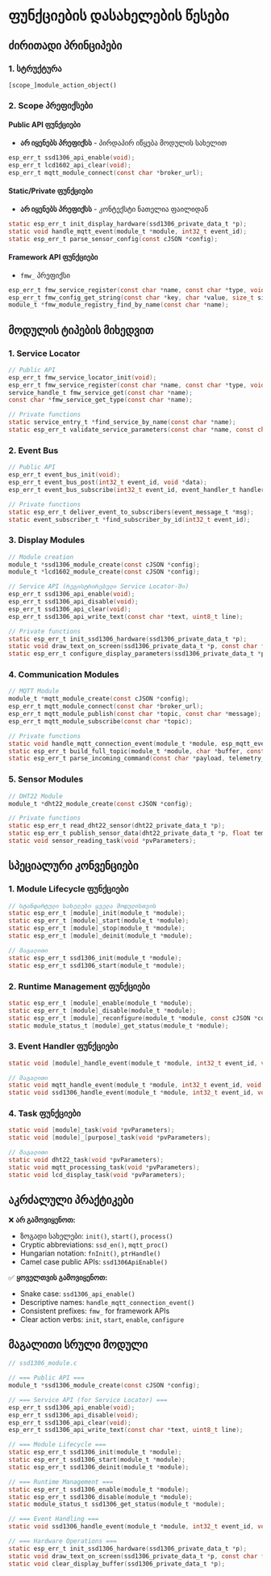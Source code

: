 # ფუნქციების დასახელების წესები

## ძირითადი პრინციპები

### 1. სტრუქტურა

```
[scope_]module_action_object()
```

### 2. Scope პრეფიქსები

#### Public API ფუნქციები

- **არ იყენებს პრეფიქსს** - პირდაპირ იწყება მოდულის სახელით

```c
esp_err_t ssd1306_api_enable(void);
esp_err_t lcd1602_api_clear(void);
esp_err_t mqtt_module_connect(const char *broker_url);
```

#### Static/Private ფუნქციები

- **არ იყენებს პრეფიქსს** - კონტექსტი ნათელია ფაილიდან

```c
static esp_err_t init_display_hardware(ssd1306_private_data_t *p);
static void handle_mqtt_event(module_t *module, int32_t event_id);
static esp_err_t parse_sensor_config(const cJSON *config);
```

#### Framework API ფუნქციები

- `fmw_` პრეფიქსი

```c
esp_err_t fmw_service_register(const char *name, const char *type, void *api);
esp_err_t fmw_config_get_string(const char *key, char *value, size_t size);
module_t *fmw_module_registry_find_by_name(const char *name);
```

## მოდულის ტიპების მიხედვით

### 1. Service Locator

```c
// Public API
esp_err_t fmw_service_locator_init(void);
esp_err_t fmw_service_register(const char *name, const char *type, void *handle);
service_handle_t fmw_service_get(const char *name);
const char *fmw_service_get_type(const char *name);

// Private functions
static service_entry_t *find_service_by_name(const char *name);
static esp_err_t validate_service_parameters(const char *name, const char *type);
```

### 2. Event Bus

```c
// Public API
esp_err_t event_bus_init(void);
esp_err_t event_bus_post(int32_t event_id, void *data);
esp_err_t event_bus_subscribe(int32_t event_id, event_handler_t handler);

// Private functions
static esp_err_t deliver_event_to_subscribers(event_message_t *msg);
static event_subscriber_t *find_subscriber_by_id(int32_t event_id);
```

### 3. Display Modules

```c
// Module creation
module_t *ssd1306_module_create(const cJSON *config);
module_t *lcd1602_module_create(const cJSON *config);

// Service API (რეგისტრირებული Service Locator-ში)
esp_err_t ssd1306_api_enable(void);
esp_err_t ssd1306_api_disable(void);
esp_err_t ssd1306_api_clear(void);
esp_err_t ssd1306_api_write_text(const char *text, uint8_t line);

// Private functions
static esp_err_t init_ssd1306_hardware(ssd1306_private_data_t *p);
static void draw_text_on_screen(ssd1306_private_data_t *p, const char *text);
static esp_err_t configure_display_parameters(ssd1306_private_data_t *p);
```

### 4. Communication Modules

```c
// MQTT Module
module_t *mqtt_module_create(const cJSON *config);
esp_err_t mqtt_module_connect(const char *broker_url);
esp_err_t mqtt_module_publish(const char *topic, const char *message);
esp_err_t mqtt_module_subscribe(const char *topic);

// Private functions
static void handle_mqtt_connection_event(module_t *module, esp_mqtt_event_handle_t event);
static esp_err_t build_full_topic(module_t *module, char *buffer, const char *sub_topic);
static esp_err_t parse_incoming_command(const char *payload, telemetry_data_t *command);
```

### 5. Sensor Modules

```c
// DHT22 Module
module_t *dht22_module_create(const cJSON *config);

// Private functions
static esp_err_t read_dht22_sensor(dht22_private_data_t *p);
static esp_err_t publish_sensor_data(dht22_private_data_t *p, float temp, float humidity);
static void sensor_reading_task(void *pvParameters);
```

## სპეციალური კონვენციები

### 1. Module Lifecycle ფუნქციები

```c
// სტანდარტული სახელები ყველა მოდულისთვის
static esp_err_t [module]_init(module_t *module);
static esp_err_t [module]_start(module_t *module);
static esp_err_t [module]_stop(module_t *module);
static esp_err_t [module]_deinit(module_t *module);

// მაგალითი
static esp_err_t ssd1306_init(module_t *module);
static esp_err_t ssd1306_start(module_t *module);
```

### 2. Runtime Management ფუნქციები

```c
static esp_err_t [module]_enable(module_t *module);
static esp_err_t [module]_disable(module_t *module);
static esp_err_t [module]_reconfigure(module_t *module, const cJSON *config);
static module_status_t [module]_get_status(module_t *module);
```

### 3. Event Handler ფუნქციები

```c
static void [module]_handle_event(module_t *module, int32_t event_id, void *event_data);

// მაგალითი
static void mqtt_handle_event(module_t *module, int32_t event_id, void *event_data);
static void ssd1306_handle_event(module_t *module, int32_t event_id, void *event_data);
```

### 4. Task ფუნქციები

```c
static void [module]_task(void *pvParameters);
static void [module]_[purpose]_task(void *pvParameters);

// მაგალითი
static void dht22_task(void *pvParameters);
static void mqtt_processing_task(void *pvParameters);
static void lcd_display_task(void *pvParameters);
```

## აკრძალული პრაქტიკები

❌ **არ გამოვიყენოთ:**

- ზოგადი სახელები: `init()`, `start()`, `process()`
- Cryptic abbreviations: `ssd_en()`, `mqtt_proc()`
- Hungarian notation: `fnInit()`, `ptrHandle()`
- Camel case public APIs: `ssd1306ApiEnable()`

✅ **ყოველთვის გამოვიყენოთ:**

- Snake case: `ssd1306_api_enable()`
- Descriptive names: `handle_mqtt_connection_event()`
- Consistent prefixes: `fmw_` for framework APIs
- Clear action verbs: `init`, `start`, `enable`, `configure`

## მაგალითი სრული მოდული

```c
// ssd1306_module.c

// === Public API ===
module_t *ssd1306_module_create(const cJSON *config);

// === Service API (for Service Locator) ===
esp_err_t ssd1306_api_enable(void);
esp_err_t ssd1306_api_disable(void);
esp_err_t ssd1306_api_clear(void);
esp_err_t ssd1306_api_write_text(const char *text, uint8_t line);

// === Module Lifecycle ===
static esp_err_t ssd1306_init(module_t *module);
static esp_err_t ssd1306_start(module_t *module);
static esp_err_t ssd1306_deinit(module_t *module);

// === Runtime Management ===
static esp_err_t ssd1306_enable(module_t *module);
static esp_err_t ssd1306_disable(module_t *module);
static module_status_t ssd1306_get_status(module_t *module);

// === Event Handling ===
static void ssd1306_handle_event(module_t *module, int32_t event_id, void *event_data);

// === Hardware Operations ===
static esp_err_t init_ssd1306_hardware(ssd1306_private_data_t *p);
static void draw_text_on_screen(ssd1306_private_data_t *p, const char *text);
static void clear_display_buffer(ssd1306_private_data_t *p);
```
